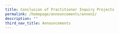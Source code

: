 ```yaml
---
title: Conclusion of Practitioner Inquiry Projects
permalink: /homepage/announcements/annon2/
description: ""
third_nav_title: Announcements
---
```

